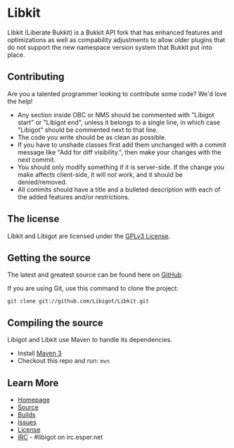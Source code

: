 Libkit
=============
Libkit (Liberate Bukkit) is a Bukkit API fork that has enhanced features and optimizations as well as compability adjustments to allow older plugins that do not support the new namespace version system that Bukkit put into place.

## Contributing
Are you a talented programmer looking to contribute some code? We'd love the help!
* Any section inside OBC or NMS should be commented with "Libigot start" or "Libigot end", unless it belongs to a single line, in which case "Libigot" should be commented next to that line.
* The code you write should be as clean as possible.
* If you have to unshade classes first add them unchanged with a commit message like "Add <classname> for diff visibility.", then make your changes with the next commit.
* You should only modify something if it is server-side. If the change you make affects client-side, it will not work, and it should be denied/removed.
* All commits should have a title and a bulleted description with each of the added features and/or restrictions.

## The license
Libkit and Libigot are licensed under the [GPLv3 License][License].

## Getting the source
The latest and greatest source can be found here on [GitHub][Source].

If you are using Git, use this command to clone the project:

    git clone git://github.com/Libigot/Libkit.git

## Compiling the source
Libigot and Libkit use Maven to handle its dependencies.

* Install [Maven 3](http://maven.apache.org/download.html)
* Checkout this repo and run: `mvn`

## Learn More
* [Homepage]
* [Source]
* [Builds]
* [Issues]
* [License]
* [IRC] - #libigot on irc.esper.net

[Homepage]: http://www.libigot.org
[License]: http://www.gnu.org/licenses/gpl.html
[Source]: https://github.com/Libigot/Libkit.git
[Builds]: http://build.libigot.org
[Issues]: http://issues.libigot.org
[IRC]: http://chat.libigot.org

